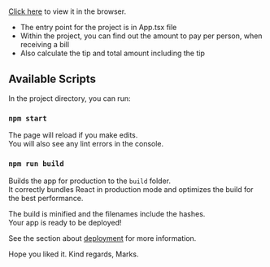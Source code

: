 #
<a href="https://affectionate-ride-833bb9.netlify.app/">Click here</a> to view it in the browser.
- The entry point for the project is in App.tsx file
- Within the project, you can find out the amount to pay per person, when receiving a bill
- Also calculate the tip and total amount including the tip

## Available Scripts

In the project directory, you can run:

### `npm start`

The page will reload if you make edits.\
You will also see any lint errors in the console.

### `npm run build`

Builds the app for production to the `build` folder.\
It correctly bundles React in production mode and optimizes the build for the best performance.

The build is minified and the filenames include the hashes.\
Your app is ready to be deployed!

See the section about [deployment](https://facebook.github.io/create-react-app/docs/deployment) for more information.

Hope you liked it.
Kind regards, Marks.
